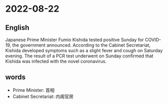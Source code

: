 # 2022-08-22


## English
Japanese Prime Minister Fumio Kishida
tested positive Sunday for COVID-19, the
government announced. According to the 
Cabinet Secretariat, Kishida developed
symptoms such as a slight fever and cough
on Saturday evening. The result of a PCR
test underwent on Sunday confirmed that
Kishida was infected with the novel coronavirus.


## words
* Prime Minister: 首相
* Cabinet Secretariat: 内阁官房
